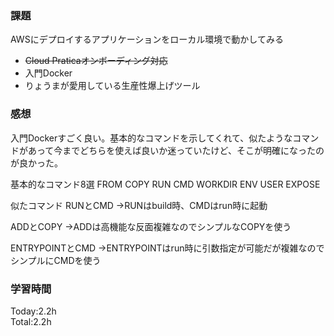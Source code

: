 ### 課題
AWSにデプロイするアプリケーションをローカル環境で動かしてみる

- ~~Cloud Praticaオンボーディング対応~~
- 入門Docker
- りょうまが愛用している生産性爆上げツール

### 感想
入門Dockerすごく良い。基本的なコマンドを示してくれて、似たようなコマンドがあって今までどちらを使えば良いか迷っていたけど、そこが明確になったのが良かった。

基本的なコマンド8選
FROM
COPY
RUN
CMD
WORKDIR
ENV
USER
EXPOSE

似たコマンド
RUNとCMD
→RUNはbuild時、CMDはrun時に起動

ADDとCOPY
→ADDは高機能な反面複雑なのでシンプルなCOPYを使う

ENTRYPOINTとCMD
→ENTRYPOINTはrun時に引数指定が可能だが複雑なのでシンプルにCMDを使う

### 学習時間
Today:2.2h<br>
Total:2.2h